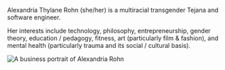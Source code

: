 Alexandria Thylane Rohn (she/her) is a multiracial transgender Tejana and software engineer.

Her interests include technology, philosophy, entrepreneurship, gender theory, education / pedagogy, fitness, art (particularly film & fashion), and mental health (particularly trauma and its social / cultural basis).

![A business portrait of Alexandria Rohn](https://github.com/alexathylane/alexathylane.github.io/assets/2986736/afb7bee8-1969-4e4f-8ca3-117d2552d85c)
